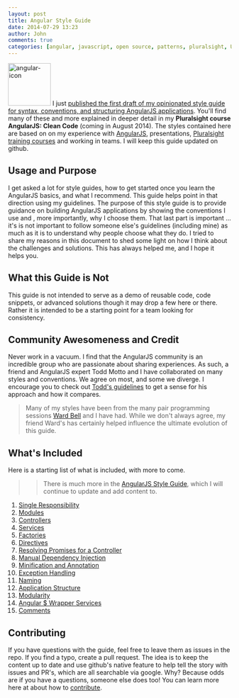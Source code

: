 ```yaml
---
layout: post
title: Angular Style Guide
date: 2014-07-29 13:23
author: John
comments: true
categories: [angular, javascript, open source, patterns, pluralsight, Uncategorized]
---
```

<p><img src="http://images.johnpapa.net/wp-content/uploads/2013/09/angular-icon.png" alt="angular-icon" width="96" height="96" class="alignleft size-full wp-image-21531" /> I just <a href="https://github.com/johnpapa/angularjs-styleguide">published the first draft of my opinionated style guide for syntax, conventions, and structuring AngularJS applications</a>. You'll find many of these and more explained in deeper detail in my <strong>Pluralsight course AngularJS: Clean Code</strong> (coming in August 2014). The styles contained here are based on on my experience with <a href="//angularjs.org">AngularJS</a>, presentations, <a href="http://pluralsight.com/training/Authors/Details/john-papa">Pluralsight training courses</a> and working in teams. I will keep this guide updated on github.</p>

<h2>Usage and Purpose</h2>

<p>I get asked a lot for style guides, how to get started once you learn the AngularJS basics, and what I recommend. This guide helps point in that direction using my guidelines. The purpose of this style guide is to provide guidance on building AngularJS applications by showing the conventions I use and , more importantly, why I choose them. That last part is important ... it's is not important to follow someone else's guidelines (including mine) as much as it is to understand why people choose what they do. I tried to share my reasons in this document to shed some light on how I think about the challenges and solutions. This has always helped me, and I hope it helps you.</p>

<h2>What this Guide is Not</h2>

<p>This guide is not intended to serve as a demo of reusable code, code snippets, or advanced solutions though it may drop a few here or there. Rather it is intended to be a starting point for a team looking for consistency.</p>

<h2>Community Awesomeness and Credit</h2>

<p>Never work in a vacuum. I find that the AngularJS community is an incredible group who are passionate about sharing experiences. As such, a friend and AngularJS expert Todd Motto and I have collaborated on many styles and conventions. We agree on most, and some we diverge. I encourage you to check out <a href="https://github.com/toddmotto/angularjs-styleguide">Todd's guidelines</a> to get a sense for his approach and how it compares.</p>

<blockquote>
  <p>Many of my styles have been from the many pair programming sessions <a href="http://twitter.com/wardbell">Ward Bell</a> and I have had. While we don't always agree, my friend Ward's has certainly helped influence the ultimate evolution of this guide.</p>
</blockquote>

<h2>What's Included</h2>

<p>Here is a starting list of what is included, with more to come.</p>

<blockquote>
  <blockquote>
    <p>There is much more in the <a href="https://github.com/johnpapa/angularjs-styleguide">AngularJS Style Guide</a>, which I will continue to update and add content to.</p>
  </blockquote>
</blockquote>

<ol>
<li><a href="https://github.com/johnpapa/angularjs-styleguide#single-responsibility">Single Responsibility</a></li>
<li><a href="https://github.com/johnpapa/angularjs-styleguide#modules">Modules</a></li>
<li><a href="https://github.com/johnpapa/angularjs-styleguide#controllers">Controllers</a></li>
<li><a href="https://github.com/johnpapa/angularjs-styleguide#services">Services</a></li>
<li><a href="https://github.com/johnpapa/angularjs-styleguide#factories">Factories</a></li>
<li><a href="https://github.com/johnpapa/angularjs-styleguide#directives">Directives</a></li>
<li><a href="https://github.com/johnpapa/angularjs-styleguide#resolving-promises-for-a-controller">Resolving Promises for a Controller</a></li>
<li><a href="https://github.com/johnpapa/angularjs-styleguide#manual-dependency-injection">Manual Dependency Injection</a></li>
<li><a href="https://github.com/johnpapa/angularjs-styleguide#minification-and-annotation">Minification and Annotation</a></li>
<li><a href="https://github.com/johnpapa/angularjs-styleguide#exception-handling">Exception Handling</a></li>
<li><a href="https://github.com/johnpapa/angularjs-styleguide#naming">Naming</a></li>
<li><a href="https://github.com/johnpapa/angularjs-styleguide#application-structure">Application Structure</a></li>
<li><a href="https://github.com/johnpapa/angularjs-styleguide#modularity">Modularity</a></li>
<li><a href="https://github.com/johnpapa/angularjs-styleguide#angular-$-wrapper-services">Angular $ Wrapper Services</a></li>
<li><a href="https://github.com/johnpapa/angularjs-styleguide#comments">Comments</a></li>
</ol>

<h2>Contributing</h2>

<p>If you have questions with the guide, feel free to leave them as issues in the repo. If you find a typo, create a pull request. The idea is to keep the content up to date and use github's native feature to help tell the story with issues and PR's, which are all searchable via google. Why? Because odds are if you have a questions, someone else does too! You can learn more here at about how to <a href="https://github.com/johnpapa/angularjs-styleguide#contributing">contribute</a>.</p>

